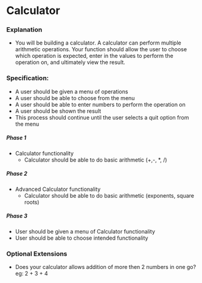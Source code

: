 # Calculator

### Explanation
- You will be building a calculator.  A calculator can perform multiple arithmetic operations.  Your function should allow the user to choose which operation is expected, enter in the values to perform the operation on, and ultimately view the result.

### Specification:
- A user should be given a menu of operations
- A user should be able to choose from the menu
- A user should be able to enter numbers to perform the operation on
- A user should be shown the result
- This process should continue until the user selects a quit option from the menu

##### Phase 1
- Calculator functionality
  - Calculator should be able to do basic arithmetic (+,-, *, /)

##### Phase 2
- Advanced Calculator functionality
  - Calculator should be able to do basic arithmetic (exponents, square roots)

##### Phase 3
- User should be given a menu of Calculator functionality
- User should be able to choose intended functionality

### Optional Extensions
- Does your calculator allows addition of more then 2 numbers in one go? eg: 2 + 3 + 4
